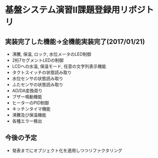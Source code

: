 # 基盤システム演習II課題登録用リポジトリ  
## 実装完了した機能→全機能実装完了(2017/01/21)  
* 沸騰, 保温, ロック, 水位メータのLED制御  
* 2桁7セグメントLEDの制御  
* LCDへの水温, 保温モード, 任意の文字列表示機能  
* タクトスイッチの状態読み取り  
* 水位センサの状態読み取り  
* ふたセンサの状態読み取り  
* AD/DA変換周り  
* ブザー鳴動機能  
* ヒーターのPID制御
* キッチンタイマ機能
* 沸騰及び保温機能
* 各種エラー検出

## 今後の予定
* 発表までにオブジェクト化を適用しつつリファクタリング
